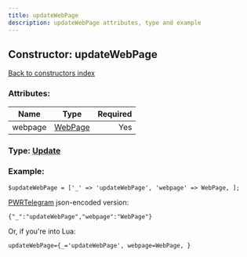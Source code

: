 ```yaml
---
title: updateWebPage
description: updateWebPage attributes, type and example
---
```

## Constructor: updateWebPage  
[Back to constructors index](index.md)



### Attributes:

| Name     |    Type       | Required |
|----------|:-------------:|---------:|
|webpage|[WebPage](../types/WebPage.md) | Yes|



### Type: [Update](../types/Update.md)


### Example:

```
$updateWebPage = ['_' => 'updateWebPage', 'webpage' => WebPage, ];
```  

[PWRTelegram](https://pwrtelegram.xyz) json-encoded version:

```
{"_":"updateWebPage","webpage":"WebPage"}
```


Or, if you're into Lua:  


```
updateWebPage={_='updateWebPage', webpage=WebPage, }

```


